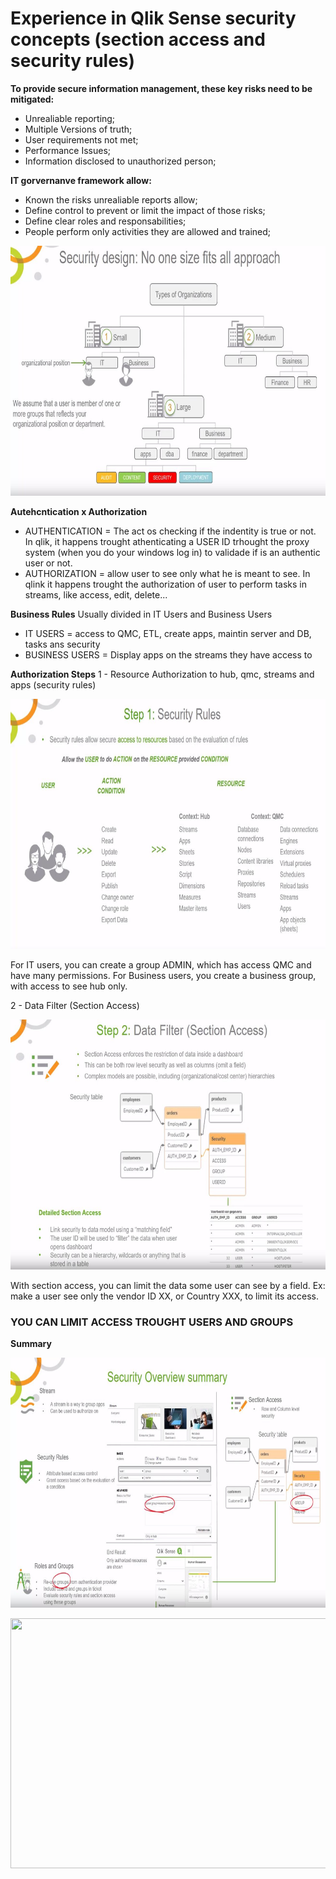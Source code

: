 # Experience in Qlik Sense security concepts (section access and security rules) 
**To provide secure information management, these key risks need to be mitigated:**  
* Unrealiable reporting;
* Multiple Versions of truth;  
* User requirements not met;  
* Performance Issues;  
* Information disclosed to unauthorized person;  

**IT gorvernanve framework allow:**  
* Known the risks unrealiable  reports allow;  
* Define control to prevent or limit the impact of those risks;  
* Define clear roles and responsabilities;   
* People perform only activities they are allowed and trained;


<p align="center">
  <img width="750
  " height="400" src="https://github.com/cassiobolba/Qlik-Sense/blob/master/Security-Architecture/Images/Security%20by%20organization%20size.JPG">
</p>

**Autehcntication x Authorization**
* AUTHENTICATION = The act os checking if the indentity is true or not. In qlik, it happens trought athenticating a USER ID trhought the proxy system (when you do your windows log in) to validade if is an authentic user or not.
* AUTHORIZATION = allow user to see only what he is meant to see. In qlink it happens trought the authorization of user to perform tasks in streams, like access, edit, delete...

**Business Rules**
Usually divided in IT Users and Business Users
* IT USERS = access to QMC, ETL, create apps, maintin server and DB, tasks ans security
* BUSINESS USERS = Display apps on the streams they have access to

**Authorization Steps**
1 - Resource Authorization to hub, qmc, streams and apps  (security rules)
<p align="center">
  <img width="750
  " height="400" src="https://github.com/cassiobolba/Qlik-Sense/blob/master/Security-Architecture/Images/Step%201%20-%20Secutity%20rules.JPG">
</p>
For IT users, you can create a group ADMIN, which has access QMC and have many permissions. For Business users, you create a business group, with access to see hub only.

2 - Data Filter (Section Access)
<p align="center">
  <img width="750
  " height="400" src="https://github.com/cassiobolba/Qlik-Sense/blob/master/Security-Architecture/Images/step%202%20-%20Data%20filter.JPG">
</p>
With section access, you can limit the data some user can see by a field. Ex: make a user see only the vendor ID XX, or Country XXX, to limit its access.

### YOU CAN LIMIT ACCESS TROUGHT USERS AND GROUPS

**Summary**
<p align="center">
  <img width="750
  " height="400" src="https://github.com/cassiobolba/Qlik-Sense/blob/master/Security-Architecture/Images/Securitry%20Summary.JPG">
</p>





<p align="center">
  <img width="750
  " height="400" src="">
</p>
